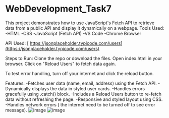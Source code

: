 # WebDevelopment_Task7
This project demonstrates how to use JavaScript's Fetch API to retrieve data from a public API and display it dynamically on a webpage.
Tools Used:
 -HTML
 -CSS
 -JavaScript (Fetch API)
 -VS Code
 -Chrome Browser
 
 API Used:
  [ https://jsonplaceholder.typicode.com/users](https://jsonplaceholder.typicode.com/users)

Steps to Run:
   Clone the repo or download the files.
   Open index.html in your browser.
   Click on "Reload Users" to fetch data again.

To test error handling, turn off your internet and click the reload button.



Features:
-Fetches user data (name, email, address) using the Fetch API.
-Dynamically displays the data in styled user cards.
-Handles errors gracefully using .catch() block.
-Includes a Reload Users button to re-fetch data without refreshing the page.
-Responsive and styled layout using CSS.
-Handles network errors ( the internet need to be turned off to see error message).
 ![image](https://github.com/user-attachments/assets/e48110bf-3beb-4c03-bd36-7d05e5adde70)
 ![image](https://github.com/user-attachments/assets/cf8023a1-ab93-40d5-af35-48d456b66ad5)




